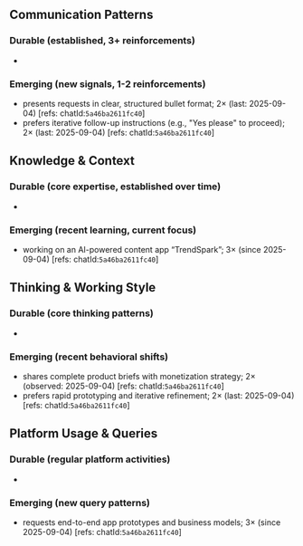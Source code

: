## Communication Patterns
### Durable (established, 3+ reinforcements)
- 

### Emerging (new signals, 1-2 reinforcements)
- presents requests in clear, structured bullet format; 2× (last: 2025-09-04) [refs: chatId:`5a46ba2611fc40`]
- prefers iterative follow-up instructions (e.g., "Yes please" to proceed); 2× (last: 2025-09-04) [refs: chatId:`5a46ba2611fc40`]

## Knowledge & Context
### Durable (core expertise, established over time)
- 

### Emerging (recent learning, current focus)
- working on an AI-powered content app “TrendSpark”; 3× (since 2025-09-04) [refs: chatId:`5a46ba2611fc40`]

## Thinking & Working Style
### Durable (core thinking patterns)
- 

### Emerging (recent behavioral shifts)
- shares complete product briefs with monetization strategy; 2× (observed: 2025-09-04) [refs: chatId:`5a46ba2611fc40`]
- prefers rapid prototyping and iterative refinement; 2× (last: 2025-09-04) [refs: chatId:`5a46ba2611fc40`]

## Platform Usage & Queries
### Durable (regular platform activities)
- 

### Emerging (new query patterns)
- requests end-to-end app prototypes and business models; 3× (since 2025-09-04) [refs: chatId:`5a46ba2611fc40`]